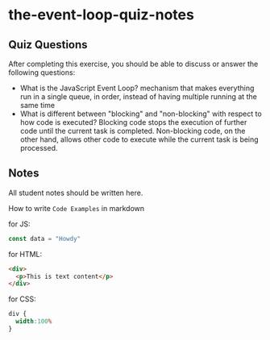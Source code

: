 # the-event-loop-quiz-notes

## Quiz Questions

After completing this exercise, you should be able to discuss or answer the following questions:

- What is the JavaScript Event Loop?
mechanism that makes everything run in a single queue, in order, instead of having multiple running at the same time
- What is different between "blocking" and "non-blocking" with respect to how code is executed?
Blocking code stops the execution of further code until the current task is completed.
Non-blocking code, on the other hand, allows other code to execute while the current task is being processed.

## Notes

All student notes should be written here.


How to write `Code Examples` in markdown

for JS:
```javascript
const data = "Howdy"
```

for HTML:
```html
<div>
  <p>This is text content</p>
</div>
```

for CSS:
```css
div {
  width:100%
}
```

